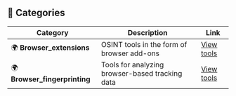 ## 📂 Categories

| Category        | Description                                      | Link |
|-----------------|--------------------------------------------------|------|
| 🌍 **Browser_extensions**        | OSINT tools in the form of browser add-ons | [View tools](./Browsers/extensions.md) |
| 🌍 **Browser_fingerprinting**    | Tools for analyzing browser-based tracking data | [View tools](./Browsers/fingerprinting.md) |


